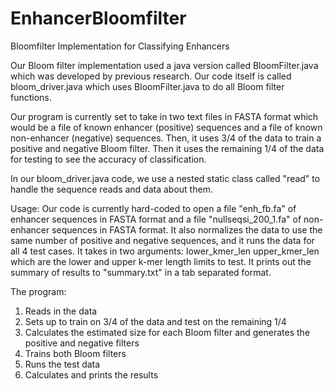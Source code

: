 EnhancerBloomfilter
===================

Bloomfilter Implementation for Classifying Enhancers


Our Bloom filter implementation used a java version called BloomFilter.java which was developed by previous research.
Our code itself is called bloom_driver.java which uses BloomFilter.java to do all Bloom filter functions.  

Our program is currently set to take in two text files in FASTA format which would be a file of known enhancer (positive) sequences and a file of known non-enhancer (negative) sequences.  Then, it uses 3/4 of the data to train a positive and negative Bloom filter.  Then it uses the remaining 1/4 of the data for testing to see the accuracy of classification.

In our bloom_driver.java code, we use a nested static class called "read" to handle the sequence reads and data about them.

Usage: Our code is currently hard-coded to open a file "enh_fb.fa" of enhancer sequences in FASTA format and a file "nullseqsi_200_1.fa" of non-enhancer sequences in FASTA format.  It also normalizes the data to use the same number of positive and negative sequences, and it runs the data for all 4 test cases.  It takes in two arguments: lower_kmer_len upper_kmer_len which are the lower and upper k-mer length limits to test.  It prints out the summary of results to "summary.txt" in a tab separated format.

The program:
1) Reads in the data
2) Sets up to train on 3/4 of the data and test on the remaining 1/4
3) Calculates the estimated size for each Bloom filter and generates the positive and negative filters
4) Trains both Bloom filters
5) Runs the test data
6) Calculates and prints the results





